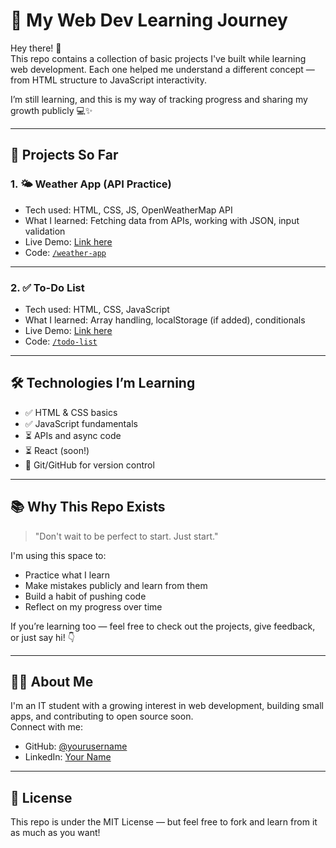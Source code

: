 # 🚀 My Web Dev Learning Journey

Hey there! 👋  
This repo contains a collection of basic projects I've built while learning web development. Each one helped me understand a different concept — from HTML structure to JavaScript interactivity.

I’m still learning, and this is my way of tracking progress and sharing my growth publicly 💻✨

---

## 📂 Projects So Far


### 1. 🌤️ Weather App (API Practice)
- Tech used: HTML, CSS, JS, OpenWeatherMap API
- What I learned: Fetching data from APIs, working with JSON, input validation
- Live Demo: [Link here](#)
- Code: [`/weather-app`](./weather-app)

---

### 2. ✅ To-Do List
- Tech used: HTML, CSS, JavaScript
- What I learned: Array handling, localStorage (if added), conditionals
- Live Demo: [Link here](#)
- Code: [`/todo-list`](./todo-list)

---

## 🛠️ Technologies I’m Learning

- ✅ HTML & CSS basics
- ✅ JavaScript fundamentals
- ⏳ APIs and async code
- ⏳ React (soon!)
- 🧠 Git/GitHub for version control

---

## 📚 Why This Repo Exists

> "Don't wait to be perfect to start. Just start."  

I'm using this space to:
- Practice what I learn
- Make mistakes publicly and learn from them
- Build a habit of pushing code
- Reflect on my progress over time

If you’re learning too — feel free to check out the projects, give feedback, or just say hi! 👇

---

## 🙋‍♀️ About Me

I'm an IT student with a growing interest in web development, building small apps, and contributing to open source soon.  
Connect with me:
- GitHub: [@yourusername](https://github.com/shariyaansari)
- LinkedIn: [Your Name](https://www.linkedin.com/in/shariya-ansari-a4671b222/)

---

## 📝 License

This repo is under the MIT License — but feel free to fork and learn from it as much as you want!
